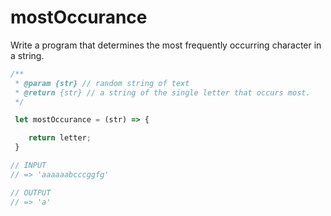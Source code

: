 # mostOccurance 

Write a program that determines the most frequently occurring character in a string.

```js
/**
 * @param {str} // random string of text
 * @return {str} // a string of the single letter that occurs most.
 */

 let mostOccurance = (str) => {

    return letter;
 }

// INPUT
// => 'aaaaaabcccggfg'

// OUTPUT
// => 'a'

```